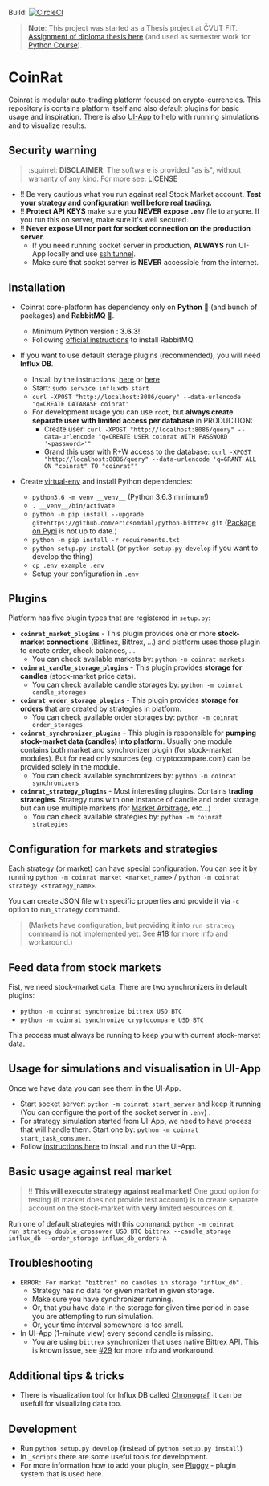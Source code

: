 Build: [![CircleCI](https://circleci.com/gh/Achse/coinrat.svg?style=svg&circle-token=33676128239f1d0da010339bfbfb34a0d42576b0)](https://circleci.com/gh/Achse/coinrat)

> **Note**: This project was started as a Thesis project at ČVUT FIT. [Assignment of diploma thesis here](docs/cvut.md) (and used as semester work for [Python Course](http://naucse.python.cz/2017/mipyt-zima/)).

# CoinRat
Coinrat is modular auto-trading platform focused on crypto-currencies. This repository is contains platform itself
and also default plugins for basic usage and inspiration. There is also [UI-App](https://github.com/achse/coinrat_ui)
to help with running simulations and to visualize results. 

## Security warning 
> :squirrel: **DISCLAIMER**: The software is provided "as is", without warranty of any kind. For more see: [LICENSE](LICENSE)

* :bangbang: Be very cautious what you run against real Stock Market account. **Test your strategy and configuration well before real trading.**  
* :bangbang: **Protect API KEYS** make sure you **NEVER expose `.env`** file to anyone. If you run this on server, make sure it's well secured.
* :bangbang: **Never expose UI nor port for socket connection on the production server.** 
    * If you need running socket server in production, **ALWAYS** run UI-App locally and use [ssh tunnel](https://blog.trackets.com/2014/05/17/ssh-tunnel-local-and-remote-port-forwarding-explained-with-examples.html). 
    * Make sure that socket server is **NEVER** accessible from the internet.

## Installation
* Coinrat core-platform has dependency only on **Python** :snake: (and bunch of packages) and **RabbitMQ** :rabbit:.
    * Minimum Python version : **3.6.3**!
    * Following [official instructions](https://www.rabbitmq.com/install-debian.html) to install RabbitMQ.

* If you want to use default storage plugins (recommended), you will need **Influx DB**.
    * Install by the instructions: [here](https://portal.influxdata.com/downloads#influxdb) or [here](https://github.com/influxdata/influxdb)
    * Start: `sudo service influxdb start`
    * `curl -XPOST "http://localhost:8086/query" --data-urlencode "q=CREATE DATABASE coinrat"`
    * For development usage you can use `root`, but **always create separate user with limited access per database** in PRODUCTION:
        * Create user: `curl -XPOST "http://localhost:8086/query" --data-urlencode "q=CREATE USER coinrat WITH PASSWORD '<password>'"`
        * Grand this user with R+W access to the database: `curl -XPOST "http://localhost:8086/query" --data-urlencode 'q=GRANT ALL ON "coinrat" TO "coinrat"'`

* Create [virtual-env](http://docs.python-guide.org/en/latest/dev/virtualenvs/) and install Python dependencies:
    * `python3.6 -m venv __venv__` (Python 3.6.3 minimum!)
    * `. __venv__/bin/activate`
    * `python -m pip install --upgrade git+https://github.com/ericsomdahl/python-bittrex.git` ([Package on Pypi](https://pypi.python.org/pypi/bittrex/0.1.4) is not up to date.) 
    * `python -m pip install -r requirements.txt`
    * `python setup.py install` (or `python setup.py develop` if you want to develop the thing)
    * `cp .env_example .env`
    * Setup your configuration in `.env`
    
## Plugins
Platform has five plugin types that are registered in `setup.py`: 
* **`coinrat_market_plugins`** - This plugin provides one or more **stock-market connections** (Bitfinex, Bittrex, ...) and platform uses those plugin to create order, check balances, ...
    * You can check available markets by: `python -m coinrat markets`
* **`coinrat_candle_storage_plugins`** - This plugin provides **storage for candles** (stock-market price data).
    * You can check available candle storages by: `python -m coinrat candle_storages`
* **`coinrat_order_storage_plugins`** - This plugin provides **storage for orders** that are created by strategies in platform.
    * You can check available order storages by: `python -m coinrat order_storages`
* **`coinrat_synchronizer_plugins`** - This plugin is responsible for **pumping stock-market data (candles) into platform**. Usually one module contains both market and synchronizer plugin (for stock-market modules). But for read only sources (eg. cryptocompare.com) can be provided solely in the module.
    * You can check available synchronizers by: `python -m coinrat synchronizers`
* **`coinrat_strategy_plugins`** - Most interesting plugins. Contains **trading strategies**. Strategy runs with one instance of candle and order storage, but can use multiple markets (for [Market Arbitrage](https://www.investopedia.com/terms/m/marketarbitrage.asp), etc...)
    * You can check available strategies by: `python -m coinrat strategies`

## Configuration for markets and strategies
Each strategy (or market) can have special configuration. You can see it by running 
`python -m coinrat market <market_name>` / `python -m coinrat strategy <strategy_name>`.

You can create JSON file with specific properties and provide it via `-c` option to `run_strategy` command.

> (Markets have configuration, but providing it into `run_strategy` command is not implemented yet. See [#18](https://github.com/Achse/coinrat/issues/18) for more info and workaround.)

## Feed data from stock markets
Fist, we need stock-market data. There are two synchronizers in default plugins:
* `python -m coinrat synchronize bittrex USD BTC`
* `python -m coinrat synchronize cryptocompare USD BTC`

This process must always be running to keep you with current stock-market data.

## Usage for simulations and visualisation in UI-App
Once we have data you can see them in the UI-App.

* Start socket server: `python -m coinrat start_server` and keep it running (You can configure the port of the socket server in `.env`)  .
* For strategy simulation started from UI-App, we need to have process that will handle them. Start one by: `python -m coinrat start_task_consumer`.
* Follow [instructions here](https://github.com/achse/coinrat_ui) to install and run the UI-App.

## Basic usage against real market
> :bangbang: **This will execute strategy against real market!** One good option for testing (if market does not provide test account) is to create separate account on the stock-market with **very** limited resources on it.

Run one of default strategies with this command: `python -m coinrat run_strategy double_crossover USD BTC bittrex --candle_storage influx_db --order_storage influx_db_orders-A` 

## Troubleshooting
* `ERROR: For market "bittrex" no candles in storage "influx_db".` 
    * Strategy has no data for given market in given storage.
    * Make sure you have synchronizer running. 
    * Or, that you have data in the storage for given time period in case you are attempting to run simulation.
    * Or, your time interval somewhere is too small.   
* In UI-App (1-minute view) every second candle is missing.
    * You are using `bittrex` synchronizer that uses native Bittrex API. This is known issue, see [#29](https://github.com/Achse/coinrat/issues/29) for more info and workaround.

## Additional tips & tricks
* There is visualization tool for Influx DB called [Chronograf](https://github.com/influxdata/chronograf), it can be usefull for visualizing data too.

## Development
* Run `python setup.py develop` (instead of `python setup.py install`)
* In `_scripts` there are some useful tools for development.
* For more information how to add your plugin, see [Pluggy](https://github.com/pytest-dev/pluggy) - plugin system that is used here.
